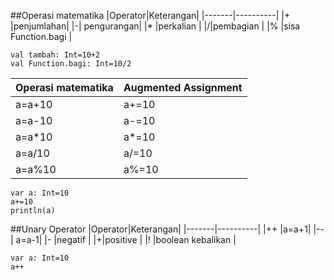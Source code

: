 ##Operasi matematika
|Operator|Keterangan|
 |-------|----------|
|+   |penjumlahan|
|-| pengurangan|
|*   |perkalian |
|/|pembagian |
|% |sisa Function.bagi |
```aidl
val tambah: Int=10+2
val Function.bagi: Int=10/2
```
|Operasi matematika|Augmented Assignment|
 |-------|----------|
|a=a+10|a+=10|
|a=a-10| a-=10|
|a=a*10|a*=10 |
|a=a/10|a/=10 |
|a=a%10 |a%=10 |
```aidl
var a: Int=10
a+=10
println(a)
```
##Unary Operator
|Operator|Keterangan|
 |-------|----------|
|++   |a=a+1|
|--| a=a-1|
|-   |negatif |
|+|positive |
|! |boolean kebalikan |
```aidl
var a: Int=10
a++ 
```